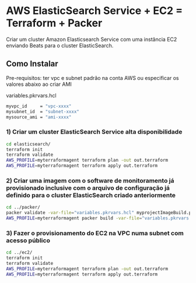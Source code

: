 # AWS ElasticSearch Service + EC2 = Terraform + Packer
Criar um cluster Amazon Elasticsearch Service com uma instância EC2 enviando Beats para o cluster ElasticSearch.

## Como Instalar

Pre-requisitos: ter vpc e subnet padrão na conta AWS ou especificar os valores abaixo ao criar AMI

variables.pkrvars.hcl

```bash
myvpc_id     = "vpc-xxxx"
mysubnet_id  = "subnet-xxxx"
mysource_ami = "ami-xxxx"
```
### 1) Criar um cluster ElasticSearch Service alta disponibilidade

```bash
cd elasticsearch/
terraform init
terraform validate
AWS_PROFILE=myterraformagent terraform plan -out out.terraform
AWS_PROFILE=myterraformagent terraform apply out.terraform
```

### 2) Criar uma imagem com o software de monitoramento já provisionado inclusive com o arquivo de configuração já definido para o cluster ElasticSearch criado anteriormente

```bash
cd ../packer/
packer validate -var-file="variables.pkrvars.hcl" myprojectImageBuild.pkr.hcl
AWS_PROFILE=myterraformagent packer build -var-file="variables.pkrvars.hcl" myprojectImageBuild.pkr.hcl
```

### 3) Fazer o provisionamento do EC2 na VPC numa subnet com acesso público

```bash
cd ../ec2/
terraform init
terraform validate
AWS_PROFILE=myterraformagent terraform plan -out out.terraform
AWS_PROFILE=myterraformagent terraform apply out.terraform
```
